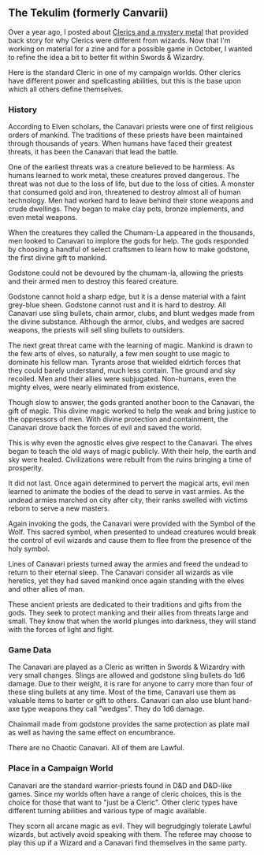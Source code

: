 ## The Tekulim (formerly Canvarii)

Over a year ago, I posted about [Clerics and a mystery metal](http://www.sycarion.com/why-clerics-use-blunt-weapons-mostly/) that provided back story for why Clerics were different from wizards. Now that I'm working on material for a zine and for a possible game in October, I wanted to refine the idea a bit to better fit within Swords & Wizardry.

Here is the standard Cleric in one of my campaign worlds. Other clerics have different power and spellcasting abilities, but this is the base upon which all others define themselves.

### History

According to Elven scholars, the Canavari priests were one of first religious orders of mankind. The traditions of these priests have been maintained through thousands of years.  When humans have faced their greatest threats, it has been the Canavari that lead the battle.

One of the earliest threats was a creature believed to be harmless. As humans learned to work metal, these creatures proved dangerous. The threat was not due to the loss of life, but due to the loss of cities. A monster that consumed gold and iron, threatened to destroy almost all of human technology. Men had worked hard to leave behind their stone weapons and crude dwellings. They began to make clay pots, bronze implements, and even metal weapons.

When the creatures they called the Chumam-La appeared in the thousands, men looked to Canavari to implore the gods for help. The gods responded by choosing a handful of select craftsmen to learn how to make godstone, the first divine gift to mankind.

Godstone could not be devoured by the chumam-la, allowing the priests and their armed men to destroy this feared creature.

Godstone cannot hold a sharp edge, but it is a dense material with a faint grey-blue sheen. Godstone cannot rust and it is hard to destroy. All Canavari use sling bullets, chain armor, clubs, and blunt wedges made from the divine substance. Although the armor, clubs, and wedges are sacred weapons, the priests will sell sling bullets to outsiders.

The next great threat came with the learning of magic. Mankind is drawn to the few arts of elves, so naturally, a few men sought to use magic to dominate his fellow man. Tyrants arose that wielded eldrtich forces that they could barely understand, much less contain. The ground and sky recoiled. Men and their allies were subjugated. Non-humans, even the mighty elves, were nearly eliminated from existence.

Though slow to answer, the gods granted another boon to the Canavari, the gift of magic. This divine magic worked to help the weak and bring justice to the oppressors of men. With divine protection and containment, the Canavari drove back the forces of evil and saved the world.

This is why even the agnostic elves give respect to the Canavari. The elves began to teach the old ways of magic publicly. With their help, the earth and sky were healed. Civilizations were rebuilt from the ruins bringing a time of prosperity.

It did not last. Once again determined to pervert the magical arts, evil men learned to animate the bodies of the dead to serve in vast armies. As the undead armies marched on city after city, their ranks swelled with victims reborn to serve a new masters.

Again invoking the gods, the Canavari were provided with the Symbol of the Wolf. This sacred symbol, when presented to undead creatures would break the control of evil wizards and cause them to flee from the presence of the holy symbol.

Lines of Canavari priests turned away the armies and freed the undead to return to their eternal sleep. The Canavari consider all wizards as vile heretics, yet they had saved mankind once again standing with the elves and other allies of man.

These ancient priests are dedicated to their traditions and gifts from the gods. They seek to protect manking and their allies from threats large and small. They know that when the world plunges into darkness, they will stand with the forces of light and fight.

### Game Data

The Canavari are played as a Cleric as written in Swords & Wizardry with very small changes. Slings are allowed and godstone sling bullets do 1d6 damage. Due to their weight, it is rare for anyone to carry more than four of these sling bullets at any time. Most of the time, Canavari use them as valuable items to barter or gift to others. Canavari can also use blunt hand-axe type weapons they call "wedges". They do 1d6 damage.

Chainmail made from godstone provides the same protection as plate mail as well as having the same effect on encumbrance.

There are no Chaotic Canavari. All of them are Lawful.

### Place in a Campaign World

Canavari are the standard warrior-priests found in D&D and D&D-like games. Since my worlds often have a range of cleric choices, this is the choice for those that want to "just be a Cleric". Other cleric types have different turning abilities and various type of magic available.

They scorn all arcane magic as evil. They will begrudgingly tolerate Lawful wizards, but actively avoid speaking with them. The referee may choose to play this up if a Wizard and a Canavari find themselves in the same party.